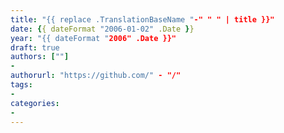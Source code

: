 ```yaml
---
title: "{{ replace .TranslationBaseName "-" " " | title }}"
date: {{ dateFormat "2006-01-02" .Date }}
year: "{{ dateFormat "2006" .Date }}"
draft: true
authors: [""]
-
authorurl: "https://github.com/" - "/"
tags:
-
categories:
- 
---
```

